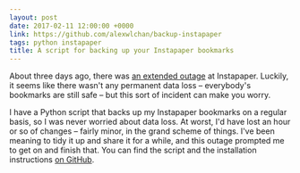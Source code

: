 ```yaml
---
layout: post
date: 2017-02-11 12:00:00 +0000
link: https://github.com/alexwlchan/backup-instapaper
tags: python instapaper
title: A script for backing up your Instapaper bookmarks
---
```


About three days ago, there was [an extended outage][outage] at Instapaper.
Luckily, it seems like there wasn't any permanent data loss &ndash; everybody's bookmarks are still safe &ndash; but this sort of incident can make you worry.

I have a Python script that backs up my Instapaper bookmarks on a regular basis, so I was never worried about data loss.
At worst, I'd have lost an hour or so of changes &ndash; fairly minor, in the grand scheme of things.
I've been meaning to tidy it up and share it for a while, and this outage prompted me to get on and finish that.
You can find the script and the installation instructions [on GitHub][github].

[outage]: http://blog.instapaper.com/post/157045376396
[github]: https://github.com/alexwlchan/backup-instapaper
